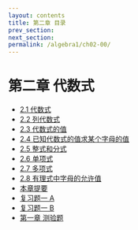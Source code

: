 ```yaml
---
layout: contents
title: 第二章 目录
prev_section: 
next_section: 
permalink: /algebra1/ch02-00/
---
```

    
第二章 代数式
===========

 - [2.1  代数式](/algebra/algebra1/ch02-1/)
 - [2.2  列代数式](/algebra/algebra1/ch02-2/)
 - [2.3  代数式的值](/algebra/algebra1/ch02-3/)
 - [2.4  已知代数式的值求某个字母的值](/algebra/algebra1/ch02-4/)
 - [2.5  整式和分式](/algebra/algebra1/ch02-5/)
 - [2.6  单项式](/algebra/algebra1/ch02-6/)
 - [2.7  多项式](/algebra/algebra1/ch02-7/)
 - [2.8  有理式中字母的允许值](/algebra/algebra1/ch02-8/)
 - [本章提要](/algebra/algebra1/ch02-abstract/)
 - [复习题一 A](/algebra/algebra1/ch02-review-a/)
 - [复习题一 B](/algebra/algebra1/ch02-review-b/)
 - [第一章 测验题](/algebra/algebra1/ch02-test/)
